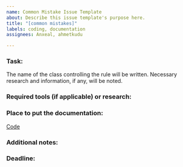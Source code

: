 ```yaml
---
name: Common Mistake Issue Template
about: Describe this issue template's purpose here.
title: "[common mistakes]"
labels: coding, documentation
assignees: Anxeal, ahmetkudu

---
```


### Task:
The name of the class controlling the rule will be written. Necessary research and information, if any, will be noted.

### Required tools (if applicable) or research:

### Place to put the documentation:
[Code](https://github.com/ahmetkudu/thesis-rules-checker)
### Additional notes:

### Deadline:
